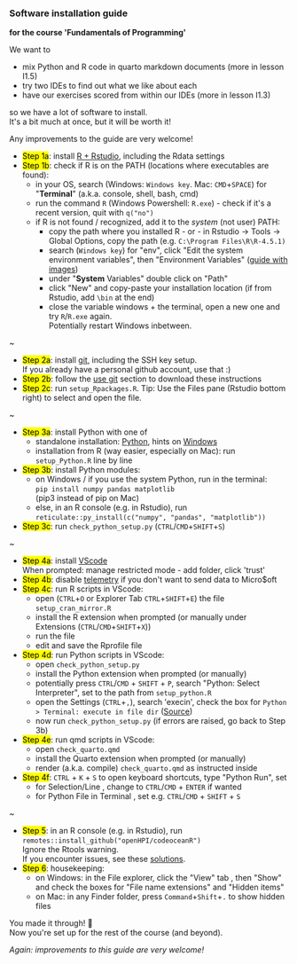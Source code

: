 ### Software installation guide

**for the course 'Fundamentals of Programming'**

We want to

- mix Python and R code in quarto markdown documents (more in lesson I1.5)
- try two IDEs to find out what we like about each
- have our exercises scored from within our IDEs (more in lesson I1.3)

so we have a lot of software to install.  
It's a bit much at once, but it will be worth it!  

Any improvements to the guide are very welcome!

- <mark>Step 1a</mark>: install [R + Rstudio](https://bookdown.org/brry/course/install.html), including the Rdata settings
- <mark>Step 1b</mark>: check if R is on the PATH (locations where executables are found):
  - in your OS, search (Windows: `Windows key`. Mac: `CMD`+`SPACE`) for "**Terminal**" (a.k.a. console, shell, bash, cmd)  
  - run the command `R` (Windows Powershell: `R.exe`) - check if it's a recent version, quit with `q("no")`
  - if R is not found / recognized, add it to the _system_ (not user) PATH:
    - copy the path where you installed R  -  or  - in Rstudio -> Tools -> Global Options, copy the path (e.g. `C:\Program Files\R\R-4.5.1)` 
    - search (`Windows key`)  for "env", click "Edit the system environment variables", then "Environment Variables" ([guide with images](https://www.architectryan.com/2018/03/17/add-to-the-path-on-windows-10/))
    - under "**System** Variables" double click on "Path"
    - click "New" and copy-paste your installation location (if from Rstudio, add `\bin` at the end)
    - close the variable windows + the terminal, open a new one and try `R`/`R.exe` again.  
      Potentially restart Windows inbetween.

 ~

- <mark>Step 2a</mark>: install [git](https://bookdown.org/brry/course/git.html), including the SSH key setup.  
  If you already have a personal github account, use that :)
- <mark>Step 2b</mark>: follow the [use git](https://bookdown.org/brry/course/git.html#use-git) section to download these instructions
- <mark>Step 2c</mark>: run `setup_Rpackages.R`. Tip: Use the Files pane (Rstudio bottom right) to select and open the file.

~

- <mark>Step 3a</mark>: install Python with one of
  - standalone installation: [Python](https://www.python.org/downloads/), hints on [Windows](https://docs.python.org/using/windows.html)
  - installation from R (way easier, especially on Mac): run `setup_Python.R` line by line
- <mark>Step 3b</mark>: install Python modules:
  - on Windows / if you use the system Python, run in the terminal:  
    `pip install numpy pandas matplotlib`  
    (pip3 instead of pip on Mac)
  - else, in an R console (e.g. in Rstudio), run  
    `reticulate::py_install(c("numpy", "pandas", "matplotlib"))`
- <mark>Step 3c</mark>: run `check_python_setup.py` (`CTRL`/`CMD`+`SHIFT`+`S`)

~

- <mark>Step 4a</mark>: install [VScode](https://code.visualstudio.com/Download)  
  When prompted: manage restricted mode - add folder, click 'trust'
- <mark>Step 4b</mark>: disable [telemetry](https://www.roboleary.net/tools/2022/04/20/vscode-telemetry.html) if you don't want to send data to Micro$oft
- <mark>Step 4c</mark>: run R scripts in VScode:
  - open (`CTRL`+`O` or Explorer Tab `CTRL`+`SHIFT`+`E`) the file `setup_cran_mirror.R`
  - install the R extension when prompted (or manually under Extensions (`CTRL`/`CMD`+`SHIFT`+`X`))
  - run the file
  - edit and save the Rprofile file
- <mark>Step 4d</mark>: run Python scripts in VScode:
  - open `check_python_setup.py`
  - install the Python extension when prompted (or manually)
  - potentially press `CTRL`/`CMD` + `SHIFT` + `P`, search "Python: Select Interpreter", set to the path from `setup_python.R`
  - open the Settings (`CTRL`+`,`), search 'execin', check the box for `Python > Terminal: execute in file dir` ([Source](https://stackoverflow.com/a/65835091))
  - now run `check_python_setup.py` (if errors are raised, go back to Step 3b)
- <mark>Step 4e</mark>: run qmd scripts in VScode:
  - open `check_quarto.qmd` 
  - install the Quarto extension when prompted (or manually)
  - render (a.k.a. compile) `check_quarto.qmd` as instructed inside
- <mark>Step 4f</mark>:  `CTRL` + `K` + `S` to open keyboard shortcuts, type "Python Run", set
  - for Selection/Line , change to `CTRL`/`CMD` + `ENTER` if wanted
  - for Python File in Terminal , set e.g. `CTRL`/`CMD` + `SHIFT` + `S`

~

- <mark>Step 5</mark>: in an R console (e.g. in Rstudio), run  
  `remotes::install_github("openHPI/codeoceanR")`  
  Ignore the Rtools warning.  
  If you encounter issues, see these [solutions](https://github.com/openHPI/codeoceanR#issues).
- <mark>Step 6</mark>: housekeeping:
  - on Windows: in the File explorer, click the "View" tab , then "Show" and check the boxes for "File name extensions" and "Hidden items"
  - on Mac: in any Finder folder, press `Command`+`Shift`+`.` to  show hidden files

You made it through! 🎉  
Now you're set up for the rest of the course (and beyond).

*Again: improvements to this guide are very welcome!*

